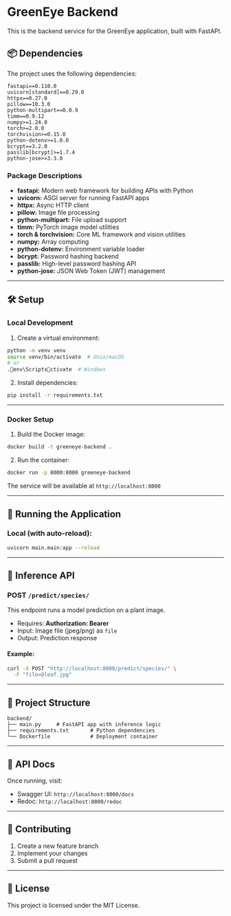 # GreenEye Backend

This is the backend service for the GreenEye application, built with FastAPI.

## 📦 Dependencies

The project uses the following dependencies:

```
fastapi==0.110.0
uvicorn[standard]==0.29.0
httpx==0.27.0
pillow==10.3.0
python-multipart==0.0.9
timm==0.9.12
numpy>=1.24.0
torch>=2.0.0
torchvision>=0.15.0
python-dotenv>=1.0.0
bcrypt==3.2.0
passlib[bcrypt]>=1.7.4
python-jose>=3.3.0
```

### Package Descriptions

- **fastapi:** Modern web framework for building APIs with Python
- **uvicorn:** ASGI server for running FastAPI apps
- **httpx:** Async HTTP client
- **pillow:** Image file processing
- **python-multipart:** File upload support
- **timm:** PyTorch image model utilities
- **torch & torchvision:** Core ML framework and vision utilities
- **numpy:** Array computing
- **python-dotenv:** Environment variable loader
- **bcrypt:** Password hashing backend
- **passlib:** High-level password hashing API
- **python-jose:** JSON Web Token (JWT) management

---

## 🛠️ Setup

### Local Development

1. Create a virtual environment:

```bash
python -m venv venv
source venv/bin/activate  # Unix/macOS
# or
.env\Scriptsctivate  # Windows
```

2. Install dependencies:

```bash
pip install -r requirements.txt
```

---

### Docker Setup

1. Build the Docker image:

```bash
docker build -t greeneye-backend .
```

2. Run the container:

```bash
docker run -p 8000:8000 greeneye-backend
```

The service will be available at `http://localhost:8000`

---

## 🚀 Running the Application

### Local (with auto-reload):

```bash
uvicorn main.main:app --reload
```

---

## 🌿 Inference API

### POST `/predict/species/`

This endpoint runs a model prediction on a plant image.

- Requires: **Authorization: Bearer <token>**
- Input: Image file (jpeg/png) as `file`
- Output: Prediction response

#### Example:

```bash
curl -X POST "http://localhost:8000/predict/species/" \
  -F "file=@leaf.jpg"
```

---

## 📁 Project Structure

```
backend/
├── main.py     # FastAPI app with inference logic
├── requirements.txt       # Python dependencies
└── Dockerfile             # Deployment container
```

---

## 📑 API Docs

Once running, visit:

- Swagger UI: `http://localhost:8000/docs`
- Redoc: `http://localhost:8000/redoc`

---

## 🤝 Contributing

1. Create a new feature branch
2. Implement your changes
3. Submit a pull request

---

## 🪪 License

This project is licensed under the MIT License.
